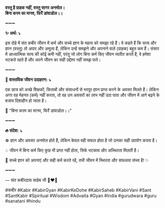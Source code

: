 **वस्तु है ग्राहक नहीं, वस्तु सागर अनमोल।**\
**बिना करम का मानव, फिरैं डांवाडोल।।**

➖➖➖

**✨ अर्थ: ⤵**

इस दोहे में संत कबीर जीवन में कर्म और सच्चे ज्ञान के महत्व को समझा रहे हैं। वे कहते हैं कि सत्य और ज्ञान (वस्तु) तो अपार और अमूल्य हैं, लेकिन उन्हें समझने और अपनाने वाले (ग्राहक) बहुत कम हैं। संसार में आध्यात्मिक सत्य की कोई कमी नहीं, परंतु जो लोग बिना कर्म किए जीवन व्यतीत करते हैं, वे हमेशा भटकते रहते हैं और अपने जीवन का सही उद्देश्य नहीं समझ पाते।

➖➖➖

**🌾 वास्तविक जीवन उदाहरण: ⤵**

एक छात्र को अच्छे शिक्षकों, किताबों और संसाधनों से भरपूर ज्ञान प्राप्त करने के अवसर मिलते हैं। लेकिन अगर वह मेहनत (कर्म) नहीं करता, तो वह उन अवसरों का लाभ नहीं उठा पाता और जीवन में आगे बढ़ने के बजाय दिशाहीन हो जाता है।

📜 "बिना करम का मानव, फिरैं डांवाडोल।।"

➖➖➖

**🔥 संदेश: ⤵**

☸ ज्ञान और अवसर अनमोल होते हैं, लेकिन केवल वही सफल होता है जो उनका सही उपयोग करता है।

💡 जीवन में बिना कर्म किए कुछ भी प्राप्त नहीं होता, सिर्फ भटकाव और अस्थिरता मिलती है।

🙏 सच्चे ज्ञान को अपनाएं और सही कर्म करते रहें, तभी जीवन में स्थिरता और सफलता संभव है! ✨

➖➖➖

— संत कबीरदास साहेब जी 🙏❤️💯

#कबीर #Kabir #KabirGyan #KabirKeDohe #KabirSaheb #KabirVani #Sant #SantKabir #Spiritual #Wisdom #Advaita #Gyan #India #gurudwara #guru #sanatani #hindu
